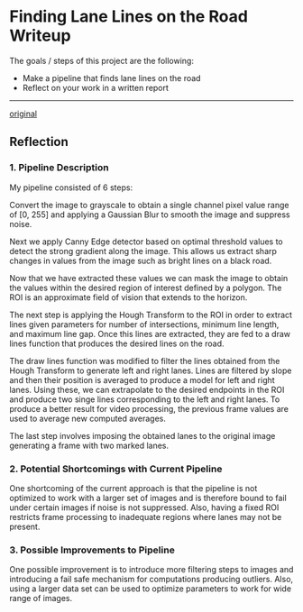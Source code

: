 # **Finding Lane Lines on the Road Writeup**

The goals / steps of this project are the following:
* Make a pipeline that finds lane lines on the road
* Reflect on your work in a written report

---
[original](test_images/solidWhiteRight.jpg)

## Reflection

### 1. Pipeline Description

My pipeline consisted of 6 steps:

Convert the image to grayscale to obtain a single channel pixel value range of [0, 255] and applying a Gaussian Blur to smooth the image and suppress noise.

[Gaussian Blur]: (test_images_output/blur.jpg)

Next we apply Canny Edge detector based on optimal threshold values to detect the strong gradient along the image. This allows us extract sharp changes in values from the image such as bright lines on a black road.

[Canny]: (test_images_output/canny.jpg)

Now that we have extracted these values we can mask the image to obtain the values within the desired region of interest defined by a polygon. The ROI is an approximate field of vision that extends to the horizon.

[ROI]: (test_images_output/region.jpg)

The next step is applying the Hough Transform to the ROI in order to extract lines given parameters for number of intersections, minimum line length, and maximum line gap. Once this lines are extracted, they are fed to a draw lines function that produces the desired lines on the road.

[Hough]: (test_images_output/hough_lines.jpg)

The draw lines function was modified to filter the lines obtained from the Hough Transform to generate left and right lanes. Lines are filtered by slope and then their position is averaged to produce a model for left and right lanes. Using these, we can extrapolate to the desired endpoints in the ROI and produce two singe lines corresponding to the left and right lanes. To produce a better result for video processing, the previous frame values are used to average new computed averages.

[Weighted]: (test_images_output/weighted.jpg)

The last step involves imposing the obtained lanes to the original image generating a frame with two marked lanes.

[Averaging]: (test_images_output/solidWhiteRight.jpg)

### 2. Potential Shortcomings with Current Pipeline


One shortcoming of the current approach is that the pipeline is not optimized to work with a larger set of images and is therefore bound to fail under certain images if noise is not suppressed. Also, having a fixed ROI restricts frame processing to inadequate regions where lanes may not be present.  

### 3. Possible Improvements to Pipeline

One possible improvement is to introduce more filtering steps to images and introducing a fail safe mechanism for computations producing outliers. Also, using a larger data set can be used to optimize parameters to work for wide range of images.

